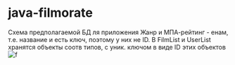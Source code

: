 # java-filmorate
Схема предполагаемой БД ля приложения 
Жанр и МПА-рейтинг - енам, т.е. название и есть ключ, поэтому у них не ID. 
В FilmList и UserList хранятся объекты соотв типов, с уник. ключом в виде ID этих объектов
![f](https://i.ibb.co/qNZHzQN/Quick-DBD-Free-Diagram-1.png)


